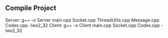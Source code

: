 Compile Project
---------------
Server: g++ -o Server main.cpp Socket.cpp ThreadUtils.cpp Message.cpp Codes.cpp -lws2_32
Client: g++ -o Client main.cpp Socket.cpp Codes.cpp -lws2_32
